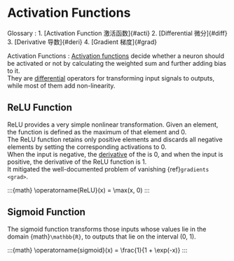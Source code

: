 # Activation Functions

Glossary
: 1. [Activation Function 激活函数]{#acti}
  2. [Differential 微分]{#diff}
  3. [Derivative 导数]{#deri}
  4. [Gradient 梯度]{#grad}

Activation Functions
: [Activation functions](#acti) decide whether a neuron should be activated
  or not by calculating the weighted sum and further adding bias to it. \
  They are [differential](#diff) operators for transforming input
  signals to outputs, while most of them add non-linearity.

## ReLU Function

ReLU provides a very simple nonlinear transformation. Given an element,
the function is defined as the maximum of that element and 0. \
The ReLU function retains only positive elements and discards all negative
elements by setting the corresponding activations to 0. \
When the input is negative, the [derivative](#deri) of the
is 0, and when the input is positive, the derivative of the ReLU function
is 1. \
It mitigated the well-documented problem of vanishing
{ref}`gradients <grad>`.

:::{math}
\operatorname{ReLU}(x) = \max(x, 0)
:::

## Sigmoid Function

The sigmoid function transforms those inputs whose values lie in the
domain {math}`\mathbb{R}`, to outputs that lie on the interval (0, 1).

:::{math}
\operatorname{sigmoid}(x) = \frac{1}{1 + \exp(-x)}
:::
